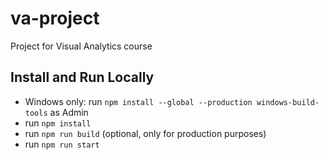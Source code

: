 # va-project
Project for Visual Analytics course
## Install and Run Locally

* Windows only: run `npm install --global --production windows-build-tools` as Admin
* run `npm install`
* run `npm run build` (optional, only for production purposes)
* run `npm run start`
